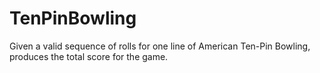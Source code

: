 # TenPinBowling
Given a valid sequence of rolls for one line of American Ten-Pin Bowling, produces the total score for the game.

